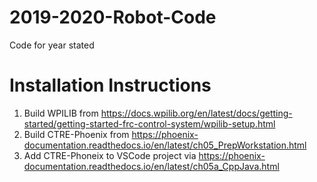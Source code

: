 # 2019-2020-Robot-Code
Code for year stated

# Installation Instructions
1. Build WPILIB from https://docs.wpilib.org/en/latest/docs/getting-started/getting-started-frc-control-system/wpilib-setup.html
2. Build CTRE-Phoenix from https://phoenix-documentation.readthedocs.io/en/latest/ch05_PrepWorkstation.html
3. Add CTRE-Phoneix to VSCode project via https://phoenix-documentation.readthedocs.io/en/latest/ch05a_CppJava.html

